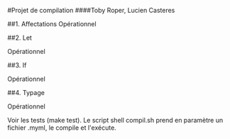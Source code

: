 #Projet de compilation
####Toby Roper, Lucien Casteres


##1. Affectations
Opérationnel

##2. Let

Opérationnel

##3. If

Opérationnel

##4. Typage

Opérationnel


Voir les tests (make test).
Le script shell compil.sh prend en paramètre un fichier .myml, le compile et l'exécute. 
